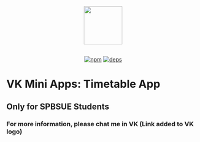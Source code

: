 <div align="center">
  <a href="https://vk.com/galaprogastyle">
    <img width="100" height="100" src="https://avatars3.githubusercontent.com/u/1478241?s=200&v=4">
  </a>
  <br>
  <br>

[![npm][npm]][npm-url]
[![deps][deps]][deps-url]

</div>

# VK Mini Apps: Timetable App

## Only for SPBSUE Students

### For more information, please chat me in VK (Link added to VK logo)

[npm]: https://img.shields.io/npm/v/@vkontakte/create-vk-mini-app.svg
[npm-url]: https://npmjs.com/package/@vkontakte/create-vk-mini-app
[deps]: https://img.shields.io/david/vkcom/create-vk-mini-app.svg
[deps-url]: https://david-dm.org/vkcom/create-vk-mini-app
